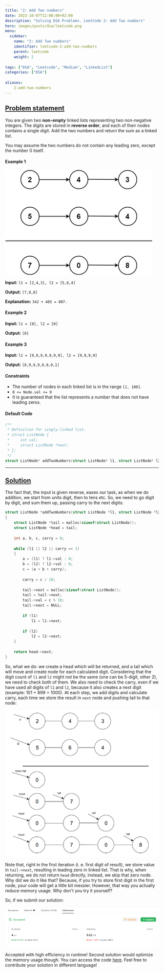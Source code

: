 ```yaml
---
title: "2: Add Two numbers"
date: 2023-10-07T12:00:00+02:00
description: "Solving DSA Problems. LeetCode 2: Add Two numbers"
hero: images/posts/dsa/leetcode.png
menu:
  sidebar:
    name: "2: Add Two numbers"
    identifier: leetcode-2-add-two-numbers
    parent: leetcode
    weight: 2

tags: ["DSA", "Leetcode", "Medium", "LinkedList"]
categories: ["DSA"]

aliases:
    2-add-two-numbers
---
```



## [Problem statement](https://leetcode.com/problems/add-two-numbers/)

You are given two **non-empty** linked lists representing two non-negative integers. The digits are stored in **reverse order**, and each of their nodes contains a single digit. Add the two numbers and return the sum as a linked list.

You may assume the two numbers do not contain any leading zero, except the number 0 itself.

#### Example 1

![Leetcode Problem 2 Example 1](addtwonumber1.jpg)

**Input:** `l1 = [2,4,3], l2 = [5,6,4]`

**Output:** `[7,0,8]`

**Explanation:** `342 + 465 = 807.`

#### Example 2

**Input:** `l1 = [0], l2 = [0]`

**Output:** `[0]`

#### Example 3

**Input:** `l1 = [9,9,9,9,9,9,9], l2 = [9,9,9,9]`

**Output:** `[8,9,9,9,0,0,0,1]`

#### Constraints

- The number of nodes in each linked list is in the range `[1, 100]`.
- `0 <= Node.val <= 9`
- It is guaranteed that the list represents a number that does not have leading zeros.

#### Default Code

```C
/**
 * Definition for singly-linked list.
 * struct ListNode {
 *     int val;
 *     struct ListNode *next;
 * };
 */
struct ListNode* addTwoNumbers(struct ListNode* l1, struct ListNode* l2){}
```

<hr>

## [Solution](https://github.com/Miradils-Blog/dsa-problems-and-solutions/tree/main/leetcode/2-add-two-numbers)

The fact that, the input is given reverse, eases our task, as when we do addition, we start from units digit, then to tens etc. So, we need to go digit by digit, and sum them up, passing carry to the next digits:

```C
struct ListNode *addTwoNumbers(struct ListNode *l1, struct ListNode *l2)
{
    struct ListNode *tail = malloc(sizeof(struct ListNode));
    struct ListNode *head = tail;

    int a, b, c, carry = 0;

    while (l1 || l2 || carry == 1)
    {
        a = (l1) ? l1->val : 0;
        b = (l2) ? l2->val : 0;
        c = (a + b + carry);

        carry = c / 10;

        tail->next = malloc(sizeof(struct ListNode));
        tail = tail->next;
        tail->val = c % 10;
        tail->next = NULL;

        if (l1)
            l1 = l1->next;

        if (l2)
            l2 = l2->next;
    }

    return head->next;
}
```

So, what we do: we create a head which will be returned, and a tail which will move and create node for each calculated digit. Considering that the digit count of `l1` and `l2` might not be the same (one can be 5-digit, other 2), we need to check both of them. We also need to check the carry, even if we have used all digits of `l1` and `l2`, because it also creates a next digit (example: 101 + 899 = 1000). At each step, we add digits and calculate carry, each time we store the result in `next` node and pushing tail to that node:

![Output Explained](output_explained.png)

Note that, right in the first iteration (i. e. first digit of result), we store value in `tail->next`, resulting in leading zero in linked list. That is why, when returning, we do not return `head` directly, instead, we skip that zero node. Why did we do it like that? Because, if you try to store first digit in the first node, your code will get a little bit messier. However, that way you actually reduce memory usage. Why don't you try it yourself?

So, if we submit our solution:

![Submission Result](submission_result.png)

Accepted with high efficiency in runtime! Second solution would optimize the memory usage though. You can access the code [here](https://github.com/Miradils-Blog/dsa-problems-and-solutions/tree/main/leetcode/2-add-two-numbers). Feel free to contribute your solution in different language!
